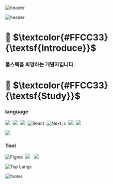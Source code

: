 ![header](https://capsule-render.vercel.app/api?type=waving&color=FFCC33&height=100&section=header)

![header](https://capsule-render.vercel.app/api?type=transparent&height=300&section=header&text=HELLO👋&fontSize=90&fontColor=FFCC33)

 # 💬 $\textcolor{#FFCC33}{\textsf{Introduce}}$  
### 풀스택을 희망하는 개발자입니다.  

          

  
 # 🌱 $\textcolor{#FFCC33}{\textsf{Study}}$  
### language
  
<img src="https://img.shields.io/badge/-HTML-E34F26?style=for-the-badge&logo=HTML5&logoColor=white"/>&nbsp; <img src="https://img.shields.io/badge/-CSS-1572B6?style=for-the-badge&logo=CSS3&logoColor=white"/>&nbsp; <img src="https://img.shields.io/badge/-JavaScript-F7DF1E?style=for-the-badge&logo=JavaScript&logoColor=white"/>&nbsp; <img alt="React" src ="https://img.shields.io/badge/React-61DAFB.svg?style=for-the-badge&logo=React&logoColor=black"/>&nbsp; <img alt="Next.js" src ="https://img.shields.io/badge/Next.js-000000.svg?style=for-the-badge&logo=Next.js&logoColor=white"/>&nbsp;  <img src="https://img.shields.io/badge/java-007396?style=for-the-badge&logo=java&logoColor=white">&nbsp; <img src="https://img.shields.io/badge/c++-00599C?style=for-the-badge&logo=c%2B%2B&logoColor=white">&nbsp;

<img src="https://img.shields.io/badge/java-007396?style=for-the-badge&logo=java&logoColor=white">

### Tool   
  
<img alt="Figma" src ="https://img.shields.io/badge/Figma-F24E1E.svg?style=for-the-badge&logo=Figma&logoColor=white"/>&nbsp; <img src="https://img.shields.io/badge/linux-FCC624?style=for-the-badge&logo=linux&logoColor=black"/> &nbsp; <img src="https://img.shields.io/badge/github-181717?style=for-the-badge&logo=github&logoColor=white">&nbsp;

  

![Top Langs](https://github-readme-stats.vercel.app/api/top-langs/?username=Jang-SoHyeon&layout=compact&theme=tokyonight)

![footer](https://capsule-render.vercel.app/api?type=waving&color=FFCC33&height=100&section=footer)


<!--
**Jang-SoHyeon/Jang-SoHyeon** is a ✨ _special_ ✨ repository because its `README.md` (this file) appears on your GitHub profile.

Here are some ideas to get you started:

- 🔭 I’m currently working on ...
- 🌱 I’m currently learning ...
- 👯 I’m looking to collaborate on ...
- 🤔 I’m looking for help with ...
- 💬 Ask me about ...
- 📫 How to reach me: ...
- 😄 Pronouns: ...
- ⚡ Fun fact: ...
-->
